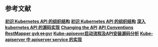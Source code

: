 


## 参考文献
**[初识 Kubernetes API 的组织结构](https://mp.weixin.qq.com/s/IWpYQwP3sPLA6gH_at1UfA)**
**[初识 Kubernetes API 的组织结构](https://morven.life/posts/the_k8s_api-1/)**
**[深入 kubernetes API 的源码实现](https://morven.life/posts/the_k8s_api-2/)**
**[Changing the API](https://github.com/kubernetes/community/blob/master/contributors/devel/sig-architecture/api_changes.md)**
**[API Conventions](https://github.com/kubernetes/community/blob/master/contributors/devel/sig-architecture/api-conventions.md)**
**[RestMapper gvk<=>gvr](https://github.com/kubernetes/apimachinery/blob/master/pkg/api/meta/restmapper.go)**
**[Kube-apisever启动流程及API安装源码分析](https://xigang.github.io/2019/11/23/kube-apisever/)**
**[Kube-apiserver 中 apiserver service 的实现](https://mp.weixin.qq.com/s/7jFmh-z__BHQaGxTQc0DvA)**

